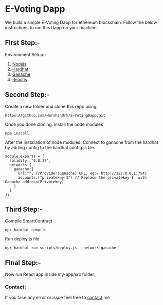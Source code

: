 # E-Voting Dapp

We build a simple E-Voting Dapp for ethereum blockchain. Follow the below instructions to run this Dapp on your machine.

## First Step:-
Environment Setup:- 
1. [Nodejs](https://nodejs.org/en)
2. [Hardhat](https://hardhat.org/hardhat-runner/docs/getting-started#installation)
3. [Ganache](https://trufflesuite.com/ganache/)
4. [Reactjs](https://react.dev/learn/start-a-new-react-project)

## Second Step:- 
Create a new folder and clone this repo using 
```
https://github.com/HarshanOrk/E-VotingDapp.git
```
Once you done cloning. install the node modules 
```
npm install 
```
After the installation of node modules. Connect  to ganache from the hardhat by adding config to the hardhat.config.js file.
```
module.exports = {
  solidity: "0.8.17",
  networks:{
    ganache:{
      url:"", //Provider(Ganache) URL, eg:- http://127.0.0.1:7545
      accounts:["privatekey-1"] // Replace the privatekey-1  with Ganache address(Privatekey)
    }
  }
};
```
## Third Step:-
Compile SmartContract
```
npx hardhat compile
```

Run deploy.js file
```
npx hardhat run scripts/deploy.js --network ganache
```

## Final Step:-
Now run React app inside my-app/src folder.

### Contact:
If you face any error or issue feel free to [contact](https://telegram.me/Harshan_Ork) me
